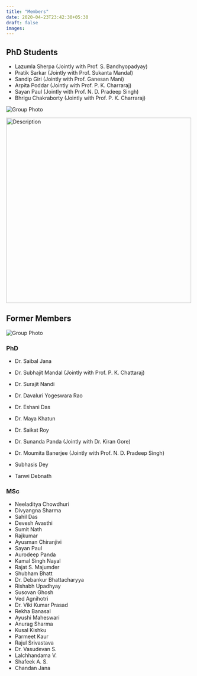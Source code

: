 ```yaml
---
title: "Members"
date: 2020-04-23T23:42:30+05:30
draft: false
images:
---
```


## PhD Students

*   Lazumla Sherpa (Jointly with Prof. S. Bandhyopadyay)
*   Pratik Sarkar (Jointly with Prof. Sukanta Mandal)
*   Sandip Giri (Jointly with Prof. Ganesan Mani)
*   Arpita Poddar (Jointly with Prof. P. K. Charraraj)
*   Sayan Paul (Jointly with Prof. N. D. Pradeep Singh)
*   Bhrigu Chakraborty (Jointly with Prof. P. K. Charraraj)

![Group Photo](../images/Group_photo_1.jpg)

<img src="../images/Group_photo_1.jpg" alt="Description" width="500" />


 
 
## Former Members

![Group Photo](../images/Group_photo_2.jpg)

### PhD

*   Dr. Saibal Jana
*   Dr. Subhajit Mandal (Jointly with Prof. P. K. Chattaraj)
*   Dr. Surajit Nandi
*   Dr. Davaluri Yogeswara Rao
*   Dr. Eshani Das
*   Dr. Maya Khatun
*   Dr. Saikat Roy
*   Dr. Sunanda Panda (Jointly with Dr. Kiran Gore)
*   Dr. Moumita Banerjee (Jointly with Prof. N. D. Pradeep Singh)


*   Subhasis Dey
*   Tanwi Debnath

### MSc

*   Neeladitya Chowdhuri
*   Divyangna Sharma
*   Sahil Das
*   Devesh Avasthi
*   Sumit Nath
*   Rajkumar
*   Ayusman Chiranjivi
*   Sayan Paul
*   Aurodeep Panda
*   Kamal Singh Nayal
*   Rajat S. Majumder
*   Shubham Bhatt
*   Dr. Debankur Bhattacharyya
*   Rishabh Upadhyay
*   Susovan Ghosh
*   Ved Agnihotri
*   Dr. Viki Kumar Prasad
*   Rekha Banasal
*   Ayushi Maheswari
*   Anurag Sharma
*   Kusal Kishku
*   Parmeet Kaur
*   Rajul Srivastava
*   Dr. Vasudevan S.
*   Lalchhandama V.
*   Shafeek A. S.
*   Chandan Jana
